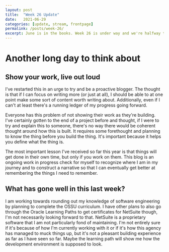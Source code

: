```yaml
---
layout: post
title:  "Week 26 Update"
date:   2021-06-29
categories: [update, stream, frontpage]
permalink: /posts/week-26/
excerpt: June is in the books. Week 26 is under way and we're halfway there
---
```


# Another long day to think about
## Show your work, live out loud
I've restarted this in an urge to try and be a proactive blogger. The thought is that if I can focus on writing more (or just at all), I should be able to at one point make some sort of content worth writing about. Additionally, even if I can't at least there's a running ledger of my progress going forward.

Everyone has this problem of not showing their work as they're building. I've certainly gotten to the end of a project before and thought, if I were to try and explain this to someone, there's no way there would be coherent thought around how this is built. It requires some forethought and planning to know the thing before you build the thing. It's important because it helps you define what the thing is.

The most important lesson I've received so far this year is that things will get done in their own time, but only if you work on them. This blog is an ongoing work in progress check for myself to recognize where I am in my journey and to construct a narrative so that I can eventually get better at remembering the things I need to remember.

## What has gone well in this last week?

I am working towards rounding out my knowledge of software engineering by planning to complete the OSSU curriculum. I have other plans to also go through the Oracle Learning Paths to get certificates for NetSuite though, I'm not necessarily looking forward to that. NetSuite is a proprietary software that I am not particularly fond of maintaining. I'm not entirely sure if it's because of how I'm currently working with it or if it's how this agency has managed to muck things up, but it's not a pleasant building experience as far as I have seen so far. Maybe the learning path will show me how the development environment is supposed to look.